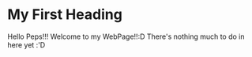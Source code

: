 <html>
   <head>
   	  <title>My First Website</title>
   </head>
   <body>
      <h1>My First Heading</h1>
   	 Hello Peps!!! Welcome to my WebPage!!:D There's nothing much to do in here yet :'D
   </body>

</html>
